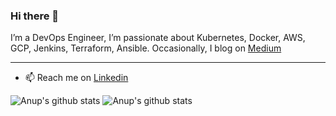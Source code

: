 ### Hi there 👋

I’m a DevOps Engineer, I’m passionate about Kubernetes, Docker, AWS, GCP, Jenkins, Terraform, Ansible.
Occasionally, I blog on [Medium](https://anupdubey.medium.com/)

---
- 📫 Reach me on [Linkedin](https://www.linkedin.com/in/anup-dubey/)

![Anup's github stats](https://github-readme-stats.vercel.app/api/top-langs/?username=anup1384&show_icons=true&theme=tokyonight)
![Anup's github stats](https://github-readme-stats.vercel.app/api?username=anup1384&show_icons=true&theme=tokyonight)


<!--
**anup1384/anup1384** is a ✨ _special_ ✨ repository because its `README.md` (this file) appears on your GitHub profile.

Here are some ideas to get you started:

- 🔭 I’m currently working on multiple projects but most importantly working on myself. 
- 🌱 I’m currently learning ML
- 👯 I’m looking to collaborate on anything that is related to Data. 
- 🤔 I’m looking for help with ...
- 💬 Ask me about what NOT to do. 

- 😄 Pronouns: ...
- ⚡ Fun fact: ...
-->
